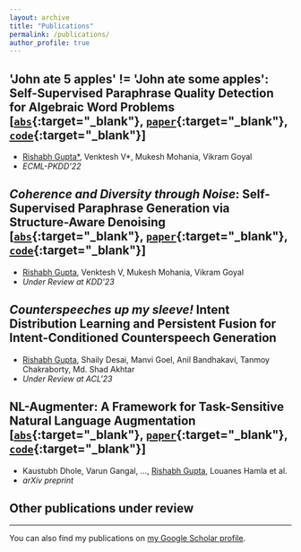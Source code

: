 ```yaml
---
layout: archive
title: "Publications"
permalink: /publications/
author_profile: true
---
```


<!-- - TOC
{:toc} -->

## 'John ate 5 apples' != 'John ate some apples': Self-Supervised Paraphrase Quality Detection for Algebraic Word Problems [[`abs`](https://arxiv.org/abs/2206.08263){:target="_blank"}, [`paper`](https://arxiv.org/pdf/2206.08263){:target="_blank"}, [`code`](https://github.com/ADS-AI/ParaQD){:target="_blank"}]
* <ins>Rishabh Gupta\*</ins>, Venktesh V\*, Mukesh Mohania, Vikram Goyal  
* *ECML-PKDD'22*

## *Coherence and Diversity through Noise*: Self-Supervised Paraphrase Generation via Structure-Aware Denoising [[`abs`](https://arxiv.org/abs/2302.02780){:target="_blank"}, [`paper`](https://arxiv.org/pdf/2302.02780){:target="_blank"}, [`code`](https://anonymous.4open.science/r/SCANInG/){:target="_blank"}]
* <ins>Rishabh Gupta</ins>, Venktesh V, Mukesh Mohania, Vikram Goyal  
* *Under Review at KDD'23*

## *Counterspeeches up my sleeve!* Intent Distribution Learning and Persistent Fusion for Intent-Conditioned Counterspeech Generation
* <ins>Rishabh Gupta</ins>, Shaily Desai, Manvi Goel, Anil Bandhakavi, Tanmoy Chakraborty, Md. Shad Akhtar
* *Under Review at ACL'23*

<!-- ## Speaker Profiling in Multi-Party Conversations
* Shivani Kumar, <ins>Rishabh Gupta</ins>, Md. Shad Akhtar, Tanmoy Chakraborty 
* *Under Review*

## Question GenIES: Question Generation with Interpretable Explainable Solutions
* Tushar Mohan, Pritish Gulati, <ins>Rishabh Gupta</ins>, Mukesh Mohania, Vikram Goyal  
* *Under Review* -->

## NL-Augmenter: A Framework for Task-Sensitive Natural Language Augmentation [[`abs`](https://arxiv.org/abs/2112.02721){:target="_blank"}, [`paper`](https://arxiv.org/pdf/2112.02721){:target="_blank"}, [`code`](https://github.com/GEM-benchmark/NL-Augmenter){:target="_blank"}]
* Kaustubh Dhole, Varun Gangal, ..., <ins>Rishabh Gupta</ins>, Louanes Hamla et al.
* *arXiv preprint*

## Other publications under review

---

<p>You can also find my publications on <a href="https://scholar.google.com/citations?user=ZyEGw4sAAAAJ&hl=en" target="_blank">my Google Scholar profile</a>.</p>




